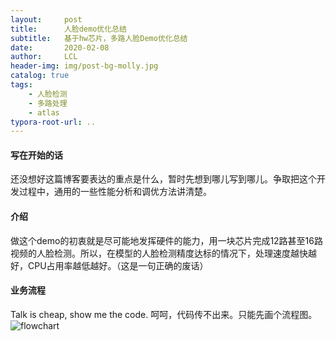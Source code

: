 ```yaml
---
layout:     post
title:      人脸demo优化总结
subtitle:   基于hw芯片，多路人脸Demo优化总结
date:       2020-02-08
author:     LCL
header-img: img/post-bg-molly.jpg
catalog: true
tags:
    - 人脸检测
    - 多路处理
    - atlas
typora-root-url: ..
---
```


#### 写在开始的话
还没想好这篇博客要表达的重点是什么，暂时先想到哪儿写到哪儿。争取把这个开发过程中，通用的一些性能分析和调优方法讲清楚。

#### 介绍
做这个demo的初衷就是尽可能地发挥硬件的能力，用一块芯片完成12路甚至16路视频的人脸检测。所以，在模型的人脸检测精度达标的情况下，处理速度越快越好，CPU占用率越低越好。（这是一句正确的废话）

#### 业务流程
Talk is cheap, show me the code. 呵呵，代码传不出来。只能先画个流程图。
![flowchart]({{site.baseurl}}/img/face_demo_flowchart1.jpg)
